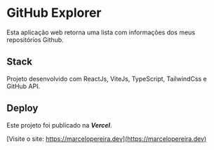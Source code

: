 # GitHub Explorer

Esta aplicação web retorna uma lista com informações dos meus repositórios Github.

## Stack

Projeto desenvolvido com ReactJs, ViteJs, TypeScript, TailwindCss e GitHub API.

## Deploy

Este projeto foi publicado na **_Vercel_**.

[Visite o site: https://marcelopereira.dev](https://marcelopereira.dev)
